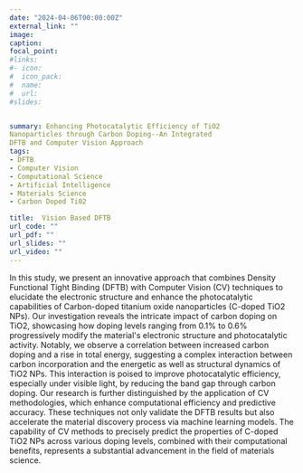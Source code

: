 ```yaml
---
date: "2024-04-06T00:00:00Z"
external_link: ""
image:
caption: 
focal_point: 
#links:
#- icon: 
#  icon_pack: 
#  name: 
#  url: 
#slides: 


summary: Enhancing Photocatalytic Efficiency of TiO2
Nanoparticles through Carbon Doping--An Integrated
DFTB and Computer Vision Approach
tags:
- DFTB
- Computer Vision
- Computational Science
- Artificial Intelligence
- Materials Science
- Carbon Doped Ti02

title:  Vision Based DFTB
url_code: ""
url_pdf: ""
url_slides: ""
url_video: ""
---
```

In this study, we present an innovative approach that combines Density Functional Tight Binding (DFTB) with Computer Vision (CV) techniques to elucidate the electronic structure and enhance the photocatalytic capabilities of Carbon-doped titanium oxide nanoparticles (C-doped TiO2 NPs). Our investigation reveals the intricate impact of carbon doping on TiO2, showcasing how doping levels ranging from 0.1% to 0.6% progressively modify the material's electronic structure and photocatalytic activity. Notably, we observe a correlation between increased carbon doping and a rise in total energy, suggesting a complex interaction between carbon incorporation and the energetic as well as structural dynamics of TiO2 NPs. This interaction is poised to improve photocatalytic efficiency, especially under visible light, by reducing the band gap through carbon doping. Our research is further distinguished by the application of CV methodologies, which enhance computational efficiency and predictive accuracy. These techniques not only validate the DFTB results but also accelerate the material discovery process via machine learning models. The capability of CV methods to precisely predict the properties of C-doped TiO2 NPs across various doping levels, combined with their computational benefits, represents a substantial advancement in the field of materials science.